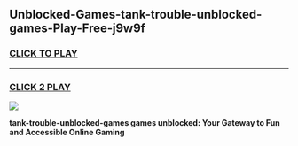
## Unblocked-Games-tank-trouble-unblocked-games-Play-Free-j9w9f
<h3>
<a href="https://premium76.site?title=tank-trouble-unblocked-games&ref=20A">CLICK TO PLAY</a></h3>
<hr>

<h3>
<a href="https://premium76.site?title=tank-trouble-unblocked-games&ref=20A">CLICK 2 PLAY</a>
  
</h3>

<a href="https://premium76.site?title=tank-trouble-unblocked-games&ref=20A"><img src="https://clearcache.store/games.png"></a>


**tank-trouble-unblocked-games games unblocked: Your Gateway to Fun and Accessible Online Gaming**
